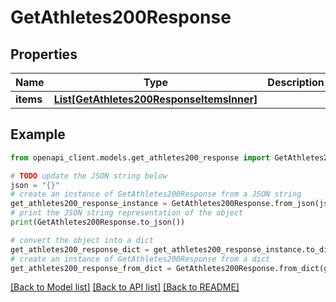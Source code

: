 # GetAthletes200Response


## Properties

Name | Type | Description | Notes
------------ | ------------- | ------------- | -------------
**items** | [**List[GetAthletes200ResponseItemsInner]**](GetAthletes200ResponseItemsInner.md) |  | 

## Example

```python
from openapi_client.models.get_athletes200_response import GetAthletes200Response

# TODO update the JSON string below
json = "{}"
# create an instance of GetAthletes200Response from a JSON string
get_athletes200_response_instance = GetAthletes200Response.from_json(json)
# print the JSON string representation of the object
print(GetAthletes200Response.to_json())

# convert the object into a dict
get_athletes200_response_dict = get_athletes200_response_instance.to_dict()
# create an instance of GetAthletes200Response from a dict
get_athletes200_response_from_dict = GetAthletes200Response.from_dict(get_athletes200_response_dict)
```
[[Back to Model list]](../README.md#documentation-for-models) [[Back to API list]](../README.md#documentation-for-api-endpoints) [[Back to README]](../README.md)


